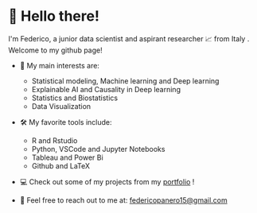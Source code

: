 # :wave: Hello there! 

I'm Federico, a junior data scientist and aspirant researcher 📈 from Italy . Welcome to my github page!

* :closed_book: My main interests are: 
    *   Statistical modeling, Machine learning and Deep learning
    *   Explainable AI and Causality in Deep learning
    *   Statistics and Biostatistics 
    *   Data Visualization

* :hammer_and_wrench: My favorite tools include: 
    * R and Rstudio
    * Python, VSCode and Jupyter Notebooks 
    * Tableau and Power Bi
    * Github and LaTeX

* :computer: Check out some of my projects from my [portfolio](https://github.com/Xpiri/Xpiri-Data-Science-Portfolio) ! 
* :email: Feel free to reach out to me at: federicopanero15@gmail.com
